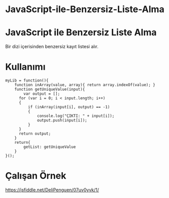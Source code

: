 # JavaScript-ile-Benzersiz-Liste-Alma

JavaScript ile Benzersiz Liste Alma
=================================

Bir dizi içerisinden benzersiz kayıt listesi alır.

Kullanımı
=================================

```
myLib = function(){
    function inArray(value, array){ return array.indexOf(value); }
    function getUniqueValue(input){
    	var output = [];
      for (var i = 0; i < input.length; i++)
      {
          if (inArray(input[i], output) == -1)
          {
              console.log("ÇIKTI: " + input[i]);
              output.push(input[i]);
          }
      }
      return output;
    }
    return{
        getList: getUniqueValue
    }
}();
```

Çalışan Örnek
=================================

https://jsfiddle.net/DeliPenguen/07uv0yvk/1/
